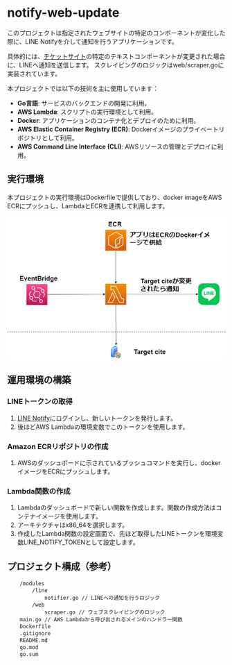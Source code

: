 # notify-web-update

このプロジェクトは指定されたウェブサイトの特定のコンポーネントが変化した際に、LINE Notifyを介して通知を行うアプリケーションです。

具体的には、[チケットサイト](https://eplus.jp/sf/detail/0158310001-P0030052?P6=001&P1=0402&P59=1)の特定のテキストコンポーネントが変更された場合に、LINEへ通知を送信します。
スクレイピングのロジックはweb/scraper.goに実装されています。

本プロジェクトでは以下の技術を主に使用しています：

- **Go言語**: サービスのバックエンドの開発に利用。
- **AWS Lambda**: スクリプトの実行環境として利用。
- **Docker**: アプリケーションのコンテナ化とデプロイのために利用。
- **AWS Elastic Container Registry (ECR)**: Dockerイメージのプライベートリポジトリとして利用。
- **AWS Command Line Interface (CLI)**: AWSリソースの管理とデプロイに利用。

## 実行環境

本プロジェクトの実行環境はDockerfileで提供しており、docker imageをAWS ECRにプッシュし、LambdaとECRを連携して利用します。

![システム構成](./img/system-diagram.png)

## 運用環境の構築

### LINEトークンの取得

1. [LINE Notify](https://notify-bot.line.me/ja/)にログインし、新しいトークンを発行します。
2. 後ほどAWS Lambdaの環境変数でこのトークンを使用します。

### Amazon ECRリポジトリの作成

1. AWSのダッシュボードに示されているプッシュコマンドを実行し、dockerイメージをECRにプッシュします。

### Lambda関数の作成

1. Lambdaのダッシュボードで新しい関数を作成します。関数の作成方法はコンテナイメージを使用します。
2. アーキテクチャはx86_64を選択します。
3. 作成したLambda関数の設定画面で、先ほど取得したLINEトークンを環境変数LINE_NOTIFY_TOKENとして設定します。

## プロジェクト構成（参考）

```text
    /modules
        /line
            notifier.go // LINEへの通知を行うロジック
        /web
            scraper.go // ウェブスクレイピングのロジック
    main.go // AWS Lambdaから呼び出されるメインのハンドラー関数
    Dockerfile
    .gitignore
    README.md
    go.mod
    go.sum
